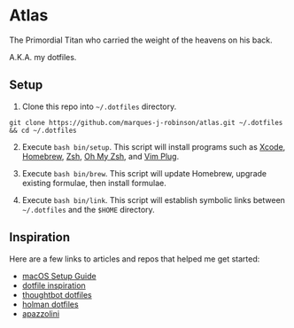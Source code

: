 # Atlas
The Primordial Titan who carried the weight of the heavens on his back.

A.K.A. my dotfiles.

## Setup
1. Clone this repo into `~/.dotfiles` directory.
```
git clone https://github.com/marques-j-robinson/atlas.git ~/.dotfiles && cd ~/.dotfiles
```
2. Execute `bash bin/setup`.
This script will install programs such as [Xcode](https://developer.apple.com/xcode/),
[Homebrew](https://brew.sh/), [Zsh](https://www.zsh.org/),
[Oh My Zsh](https://ohmyz.sh/), and [Vim Plug](https://github.com/junegunn/vim-plug).

3. Execute `bash bin/brew`.
This script will update Homebrew, upgrade existing formulae, then install formulae.

4. Execute `bash bin/link`.
This script will establish symbolic links between `~/.dotfiles` and the `$HOME` directory.

## Inspiration
Here are a few links to articles and repos that helped me get started:
- [macOS Setup Guide](https://sourabhbajaj.com/mac-setup/)
- [dotfile inspiration](https://dotfiles.github.io/inspiration/)
- [thoughtbot dotfiles](https://thoughtbot.com/upcase/videos/intro-to-dotfiles)
- [holman dotfiles](https://github.com/holman/dotfiles)
- [apazzolini](https://github.com/apazzolini/dotfiles)
